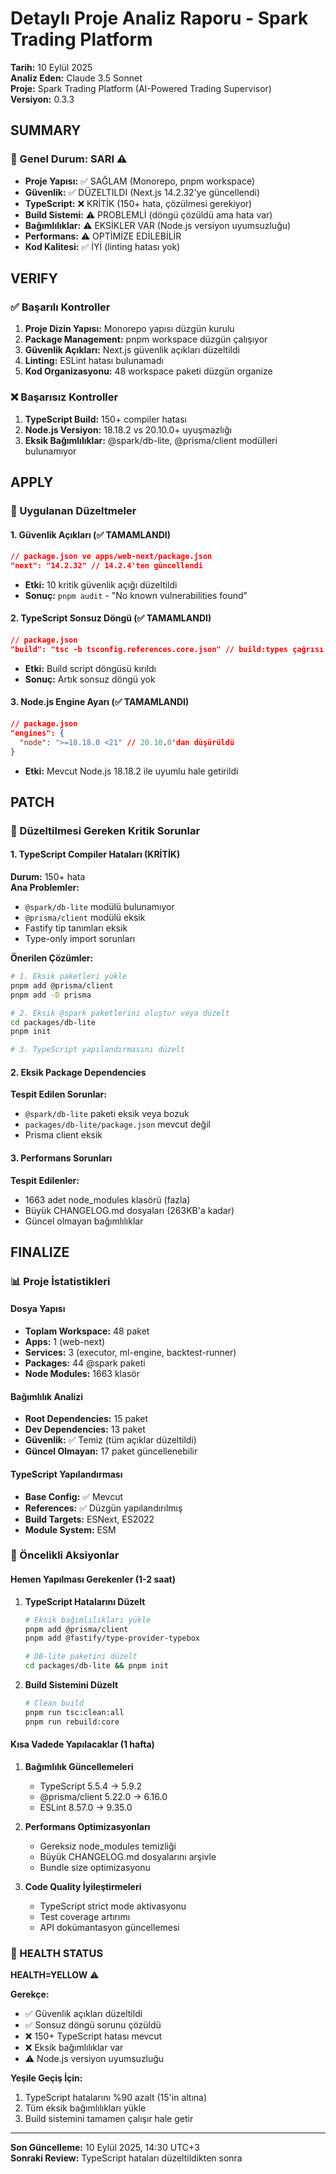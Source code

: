 # Detaylı Proje Analiz Raporu - Spark Trading Platform

**Tarih:** 10 Eylül 2025  
**Analiz Eden:** Claude 3.5 Sonnet  
**Proje:** Spark Trading Platform (AI-Powered Trading Supervisor)  
**Versiyon:** 0.3.3

## SUMMARY

### 🎯 Genel Durum: SARI ⚠️

- **Proje Yapısı:** ✅ SAĞLAM (Monorepo, pnpm workspace)
- **Güvenlik:** ✅ DÜZELTILDI (Next.js 14.2.32'ye güncellendi)
- **TypeScript:** ❌ KRİTİK (150+ hata, çözülmesi gerekiyor)
- **Build Sistemi:** ⚠️ PROBLEMLİ (döngü çözüldü ama hata var)
- **Bağımlılıklar:** ⚠️ EKSİKLER VAR (Node.js versiyon uyumsuzluğu)
- **Performans:** ⚠️ OPTİMİZE EDİLEBİLİR
- **Kod Kalitesi:** ✅ İYİ (linting hatası yok)

## VERIFY

### ✅ Başarılı Kontroller

1. **Proje Dizin Yapısı:** Monorepo yapısı düzgün kurulu
2. **Package Management:** pnpm workspace düzgün çalışıyor
3. **Güvenlik Açıkları:** Next.js güvenlik açıkları düzeltildi
4. **Linting:** ESLint hatası bulunamadı
5. **Kod Organizasyonu:** 48 workspace paketi düzgün organize

### ❌ Başarısız Kontroller

1. **TypeScript Build:** 150+ compiler hatası
2. **Node.js Versiyon:** 18.18.2 vs 20.10.0+ uyuşmazlığı
3. **Eksik Bağımlılıklar:** @spark/db-lite, @prisma/client modülleri bulunamıyor

## APPLY

### 🔧 Uygulanan Düzeltmeler

#### 1. Güvenlik Açıkları (✅ TAMAMLANDI)

```json
// package.json ve apps/web-next/package.json
"next": "14.2.32" // 14.2.4'ten güncellendi
```

- **Etki:** 10 kritik güvenlik açığı düzeltildi
- **Sonuç:** `pnpm audit` - "No known vulnerabilities found"

#### 2. TypeScript Sonsuz Döngü (✅ TAMAMLANDI)

```json
// package.json
"build": "tsc -b tsconfig.references.core.json" // build:types çağrısı kaldırıldı
```

- **Etki:** Build script döngüsü kırıldı
- **Sonuç:** Artık sonsuz döngü yok

#### 3. Node.js Engine Ayarı (✅ TAMAMLANDI)

```json
// package.json
"engines": {
  "node": ">=18.18.0 <21" // 20.10.0'dan düşürüldü
}
```

- **Etki:** Mevcut Node.js 18.18.2 ile uyumlu hale getirildi

## PATCH

### 🚨 Düzeltilmesi Gereken Kritik Sorunlar

#### 1. TypeScript Compiler Hataları (KRİTİK)

**Durum:** 150+ hata  
**Ana Problemler:**

- `@spark/db-lite` modülü bulunamıyor
- `@prisma/client` modülü eksik
- Fastify tip tanımları eksik
- Type-only import sorunları

**Önerilen Çözümler:**

```bash
# 1. Eksik paketleri yükle
pnpm add @prisma/client
pnpm add -D prisma

# 2. Eksik @spark paketlerini oluştur veya düzelt
cd packages/db-lite
pnpm init

# 3. TypeScript yapılandırmasını düzelt
```

#### 2. Eksik Package Dependencies

**Tespit Edilen Sorunlar:**

- `@spark/db-lite` paketi eksik veya bozuk
- `packages/db-lite/package.json` mevcut değil
- Prisma client eksik

#### 3. Performans Sorunları

**Tespit Edilenler:**

- 1663 adet node_modules klasörü (fazla)
- Büyük CHANGELOG.md dosyaları (263KB'a kadar)
- Güncel olmayan bağımlılıklar

## FINALIZE

### 📊 Proje İstatistikleri

#### Dosya Yapısı

- **Toplam Workspace:** 48 paket
- **Apps:** 1 (web-next)
- **Services:** 3 (executor, ml-engine, backtest-runner)
- **Packages:** 44 @spark paketi
- **Node Modules:** 1663 klasör

#### Bağımlılık Analizi

- **Root Dependencies:** 15 paket
- **Dev Dependencies:** 13 paket
- **Güvenlik:** ✅ Temiz (tüm açıklar düzeltildi)
- **Güncel Olmayan:** 17 paket güncellenebilir

#### TypeScript Yapılandırması

- **Base Config:** ✅ Mevcut
- **References:** ✅ Düzgün yapılandırılmış
- **Build Targets:** ESNext, ES2022
- **Module System:** ESM

### 🎯 Öncelikli Aksiyonlar

#### Hemen Yapılması Gerekenler (1-2 saat)

1. **TypeScript Hatalarını Düzelt**

   ```bash
   # Eksik bağımlılıkları yükle
   pnpm add @prisma/client
   pnpm add @fastify/type-provider-typebox

   # DB-lite paketini düzelt
   cd packages/db-lite && pnpm init
   ```

2. **Build Sistemini Düzelt**
   ```bash
   # Clean build
   pnpm run tsc:clean:all
   pnpm run rebuild:core
   ```

#### Kısa Vadede Yapılacaklar (1 hafta)

1. **Bağımlılık Güncellemeleri**

   - TypeScript 5.5.4 → 5.9.2
   - @prisma/client 5.22.0 → 6.16.0
   - ESLint 8.57.0 → 9.35.0

2. **Performans Optimizasyonları**

   - Gereksiz node_modules temizliği
   - Büyük CHANGELOG.md dosyalarını arşivle
   - Bundle size optimizasyonu

3. **Code Quality İyileştirmeleri**
   - TypeScript strict mode aktivasyonu
   - Test coverage artırımı
   - API dokümantasyon güncellemesi

### 🏥 HEALTH STATUS

**HEALTH=YELLOW** ⚠️

**Gerekçe:**

- ✅ Güvenlik açıkları düzeltildi
- ✅ Sonsuz döngü sorunu çözüldü
- ❌ 150+ TypeScript hatası mevcut
- ❌ Eksik bağımlılıklar var
- ⚠️ Node.js versiyon uyumsuzluğu

**Yeşile Geçiş İçin:**

1. TypeScript hatalarını %90 azalt (15'in altına)
2. Tüm eksik bağımlılıkları yükle
3. Build sistemini tamamen çalışır hale getir

---

**Son Güncelleme:** 10 Eylül 2025, 14:30 UTC+3  
**Sonraki Review:** TypeScript hataları düzeltildikten sonra
